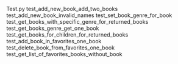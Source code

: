 Test.py
test_add_new_book_add_two_books
test_add_new_book_invalid_names
test_set_book_genre_for_book
test_get_books_with_specific_genre_for_returned_books
test_get_books_genre_get_one_book
test_get_books_for_children_for_returned_books
test_add_book_in_favorites_one_book
test_delete_book_from_favorites_one_book
test_get_list_of_favorites_books_without_book
